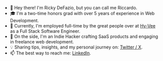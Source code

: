 - 👋 Hey there! I'm Ricky DeFazio, but you can call me Riccardo.
- 🎓 I'm a two-time honors grad with over 5 years of experience in Web Development.
- 💼 Currently, I'm employed full-time by the great people over at [Hy-Vee](https://www.hy-vee.com/) as a Full Stack Software Engineer.
- 🚀 On the side, I'm an Indie Hacker crafting SaaS products and engaging in freelance web development.
- 💡 Sharing tips, insights, and my personal journey on: [Twitter / X](https://twitter.com/rickydefazio).
- 📫 The best way to reach me: [LinkedIn](https://linkedin.com/in/rickydefazio).
